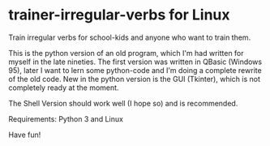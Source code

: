 trainer-irregular-verbs for Linux
=================================

Train irregular verbs for school-kids and anyone who want to train them.


This is the python version of an old program, which I'm had written for myself in the late nineties.
The first version was written in QBasic (Windows 95), later I want to lern some python-code and I'm doing a complete rewrite of the old code. New in the python version is the GUI (Tkinter), which is not completely ready at the moment.

The Shell Version should work well (I hope so) and is recommended.

Requirements: Python 3 and Linux

Have fun!

